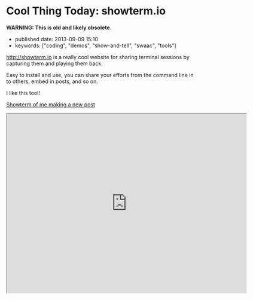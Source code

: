 Cool Thing Today: showterm.io
=============================

**WARNING: This is old and likely obsolete.**

-   published date: 2013-09-09 15:10
-   keywords: \[\"coding\", \"demos\", \"show-and-tell\", \"swaac\", \"tools\"\]

<http://showterm.io> is a really cool website for sharing terminal sessions by capturing them and playing them back.

Easy to install and use, you can share your efforts from the command line in to others, embed in posts, and so on.

I like this tool!

[Showterm of me making a new post](http://showterm.io/03fe34182d9d48fa45e09#fast)

<iframe src="http://showterm.io/03fe34182d9d48fa45e09#fast" width="640" height="480">
